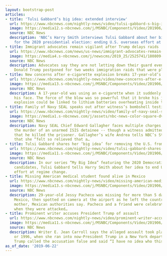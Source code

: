 ```yaml
---
layout: bootstrap-post
articles:
- title: 'Tulsi Gabbard’s big idea: extended interview'
  url: https://www.nbcnews.com/nightly-news/video/tulsi-gabbard-s-big-idea-extended-interview-62371397565
  image: https://media12.s-nbcnews.com/j/MSNBC/Components/Video/201906/x_nn_hsm_my_big_idea_gabbard_extended_190622_001.nbcnews-fp-1200-630.jpg
  source: NBC News
  description: 'NBC’s Harry Smith interviews Tulsi Gabbard about her big policy idea
    for the 2020 presidential election: ending U.S. overseas effort at regime change.'
- title: Immigrant advocates remain vigilant after Trump delays raids
  url: https://www.nbcnews.com/news/us-news/immigrant-advocates-remain-vigilant-after-trump-delays-raids-n1020686
  image: https://media4.s-nbcnews.com/j/newscms/2019_25/2525741/180809-ice-arrest-immigration-ac-451p_b7132422bef30ab3056c807e341245b1.nbcnews-fp-1200-630.jpg
  source: NBC News
  description: Advocates say they are not letting down their guard even though President
    Donald Trump postponed for two weeks immigration raids that were planned for Sunday.
- title: New concerns after e-cigarette explosion breaks 17-year-old’s jaw
  url: https://www.nbcnews.com/nightly-news/video/new-concerns-after-e-cigarette-explosion-breaks-17-year-old-s-jaw-62504005833
  image: https://media13.s-nbcnews.com/j/MSNBC/Components/Video/201906/nn_gsc_vape_pen_explosion_190622_1920x1080.nbcnews-fp-1200-630.jpg
  source: NBC News
  description: A 17-year-old was using an e-cigarette when it suddenly blew up in
    his face. The force of the blow was so powerful that it broke his jaw bone. The
    explosion could be linked to lithium batteries overheating inside the vape device.
- title: Family of Navy SEAL speaks out after witness’s bombshell testimony
  url: https://www.nbcnews.com/nightly-news/video/family-of-navy-seal-speaks-out-after-witness-s-bombshell-testimony-62504517628
  image: https://media1.s-nbcnews.com/j/assets/nbc-news-color-square-dvt.nbcnews-fp-1200-630.png
  source: NBC News
  description: Navy SEAL Chief Edward Gallagher faces multiple charges, including
    the murder of an unarmed ISIS detainee -- though a witness admitted this week
    that he killed the prisoner. Gallagher’s wife Andrea tells NBC’s Steve Patterson
    that she “felt so relieved that a…
- title: Tulsi Gabbard shares her ‘big idea’ for removing the U.S. from foreign conflicts
  url: https://www.nbcnews.com/nightly-news/video/tulsi-gabbard-shares-her-big-idea-for-removing-the-u-s-from-foreign-conflicts-62504517556
  image: https://media11.s-nbcnews.com/j/MSNBC/Components/Video/201906/nn_hsm_mbi_tulsi_gabbard_190622_1920x1080.nbcnews-fp-1200-630.jpg
  source: NBC News
  description: In our series “My Big Idea” featuring the 2020 Democratic presidential
    candidates, Tulsi Gabbard tells Harry Smith about her idea to end U.S. overseas
    effort at regime change.
- title: Missing American medical student found alive in Mexico
  url: https://www.nbcnews.com/nightly-news/video/missing-american-medical-student-found-alive-in-mexico-62505541604
  image: https://media13.s-nbcnews.com/j/MSNBC/Components/Video/201906/nn_mch_american_student_found_in_mexico_190622_1920x1080.nbcnews-fp-1200-630.jpg
  source: NBC News
  description: 29-year-old Jessy Pacheco was missing for more than 5 days in Western
    Mexico, then spotted on camera at the airport as he left the country with his
    mother, Mexican authorities say. Pacheco and a friend were celebrating their graduation
    when they were attacked…
- title: Prominent writer accuses President Trump of assault
  url: https://www.nbcnews.com/nightly-news/video/prominent-writer-accuses-president-trump-of-assault-62502470002
  image: https://media11.s-nbcnews.com/j/MSNBC/Components/Video/201906/nn_mvi_e_jean_carroll_accusations_190622_1920x1080.nbcnews-fp-1200-630.jpg
  source: NBC News
  description: Writer E. Jean Carroll says the alleged assault took place in 1995
    or 1996, when she ran into now-President Trump in a New York department store.
    Trump called the accusation false and said “I have no idea who this woman is.”
as_of_date: '2019-06-22'
---
```


